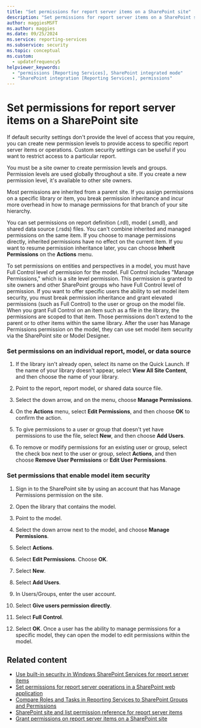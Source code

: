 ```yaml
---
title: "Set permissions for report server items on a SharePoint site"
description: "Set permissions for report server items on a SharePoint site"
author: maggiesMSFT
ms.author: maggies
ms.date: 09/25/2024
ms.service: reporting-services
ms.subservice: security
ms.topic: conceptual
ms.custom:
  - updatefrequency5
helpviewer_keywords:
  - "permissions [Reporting Services], SharePoint integrated mode"
  - "SharePoint integration [Reporting Services], permissions"
---
```

# Set permissions for report server items on a SharePoint site
  If default security settings don't provide the level of access that you require, you can create new permission levels to provide access to specific report server items or operations. Custom security settings can be useful if you want to restrict access to a particular report.  
  
 You must be a site owner to create permission levels and groups. Permission levels are used globally throughout a site. If you create a new permission level, it's available to other site owners.  
  
 Most permissions are inherited from a parent site. If you assign permissions on a specific library or item, you break permission inheritance and incur more overhead in how to manage permissions for that branch of your site hierarchy.  
  
 You can set permissions on report definition (.rdl), model (.smdl), and shared data source (.rsds) files. You can't combine inherited and managed permissions on the same item. If you choose to manage permissions directly, inherited permissions have no effect on the current item. If you want to resume permission inheritance later, you can choose **Inherit Permissions** on the **Actions** menu.  
  
 To set permissions on entities and perspectives in a model, you must have Full Control level of permission for the model. Full Control includes "Manage Permissions," which is a site level permission. This permission is granted to site owners and other SharePoint groups who have Full Control level of permission. If you want to offer specific users the ability to set model item security, you must break permission inheritance and grant elevated permissions (such as Full Control) to the user or group on the model file. When you grant Full Control on an item such as a file in the library, the permissions are scoped to that item. Those permissions don't extend to the parent or to other items within the same library. After the user has Manage Permissions permission on the model, they can use set model item security via the SharePoint site or Model Designer.  
  
### Set permissions on an individual report, model, or data source  
  
1.  If the library isn't already open, select its name on the Quick Launch. If the name of your library doesn't appear, select **View All Site Content**, and then choose the name of your library.  
  
2.  Point to the report, report model, or shared data source file.  
  
3.  Select the down arrow, and on the menu, choose **Manage Permissions**.  
  
4.  On the **Actions** menu, select **Edit Permissions**, and then choose **OK** to confirm the action.  
  
5.  To give permissions to a user or group that doesn't yet have permissions to use the file, select **New**, and then choose **Add Users**.  
  
6.  To remove or modify permissions for an existing user or group, select the check box next to the user or group, select **Actions**, and then choose **Remove User Permissions** or **Edit User Permissions**.  
  
### Set permissions that enable model item security  
  
1.  Sign in to the SharePoint site by using an account that has Manage Permissions permission on the site.  
  
2.  Open the library that contains the model.  
  
3.  Point to the model.  
  
4.  Select the down arrow next to the model, and choose **Manage Permissions**.  
  
5.  Select **Actions**.  
  
6.  Select **Edit Permissions**. Choose **OK**.  
  
7.  Select **New**.  
  
8.  Select **Add Users**.  
  
9. In Users/Groups, enter the user account.  
  
10. Select **Give users permission directly**.  
  
11. Select **Full Control**.  
  
12. Select **OK**. Once a user has the ability to manage permissions for a specific model, they can open the model to edit permissions within the model.  
  
## Related content

- [Use built-in security in Windows SharePoint Services for report server items](../../reporting-services/security/use-built-in-security-in-windows-sharepoint-services-for-report-server-items.md)
- [Set permissions for report server operations in a SharePoint web application](../../reporting-services/security/set-permissions-for-report-server-operations-in-a-sharepoint-web-application.md)
- [Compare Roles and Tasks in Reporting Services to SharePoint Groups and Permissions](../../reporting-services/security/reporting-services-roles-tasks-vs-sharepoint-groups-permissions.md)
- [SharePoint site and list permission reference for report server items](../../reporting-services/security/sharepoint-site-and-list-permission-reference-for-report-server-items.md)
- [Grant permissions on report server items on a SharePoint site](../../reporting-services/security/granting-permissions-on-report-server-items-on-a-sharepoint-site.md)

